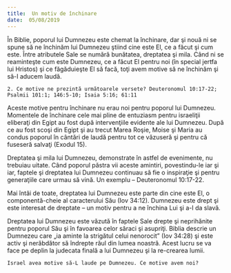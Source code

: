 ```yaml
---
title:  Un motiv de închinare
date:  05/08/2019
---
```


În Biblie, poporul lui Dumnezeu este chemat la închinare, dar şi nouă ni se spune să ne închinăm lui Dumnezeu ştiind cine este El, ce a făcut şi cum este. Între atributele Sale se numără bunătatea, dreptatea şi mila. Când ni se reaminteşte cum este Dumnezeu, ce a făcut El pentru noi (în special jertfa lui Hristos) şi ce făgăduieşte El să facă, toţi avem motive să ne închinăm şi să-I aducem laudă.

`2. Ce motive ne prezintă următoarele versete? Deuteronomul 10:17-22; Psalmii 101:1; 146:5-10; Isaia 5:16; 61:11`

Aceste motive pentru închinare nu erau noi pentru poporul lui Dumnezeu. Momentele de închinare cele mai pline de entuziasm pentru israeliţii eliberaţi din Egipt au fost după intervenţiile evidente ale lui Dumnezeu. După ce au fost scoşi din Egipt şi au trecut Marea Roşie, Moise şi Maria au condus poporul în cântări de laudă pentru tot ce văzuseră şi pentru că fuseseră salvaţi (Exodul 15).

Dreptatea şi mila lui Dumnezeu, demonstrate în astfel de evenimente, nu trebuiau uitate. Când poporul păstra vii aceste amintiri, povestindu-le iar şi iar, faptele şi dreptatea lui Dumnezeu continuau să fie o inspiraţie şi pentru generaţiile care urmau să vină. Un exemplu – Deuteronomul 10:17-22.

Mai întâi de toate, dreptatea lui Dumnezeu este parte din cine este El, o componentă-cheie al caracterului Său (Iov 34:12). Dumnezeu este drept şi este interesat de dreptate – un motiv pentru a ne închina Lui şi a-I da slavă.

Dreptatea lui Dumnezeu este văzută în faptele Sale drepte şi neprihănite pentru poporul Său şi în favoarea celor săraci şi asupriţi. Biblia descrie un Dumnezeu care „ia aminte la strigătul celui nenorocit” (Iov 34:28) şi este activ şi nerăbdător să îndrepte răul din lumea noastră. Acest lucru se va face pe deplin la judecata finală a lui Dumnezeu şi la re-crearea lumii.

`Israel avea motive să-L laude pe Dumnezeu. Ce motive avem noi?`